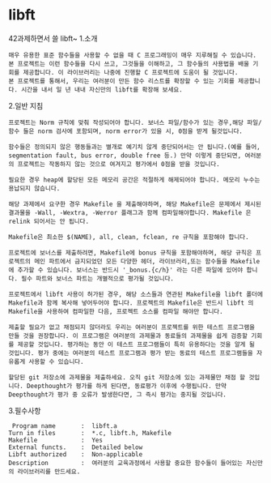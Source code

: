 # libft
42과제하면서 쓸 libft~
1.소개

    매우 유용한 표준 함수들을 사용할 수 없을 때 C 프로그래밍이 매우 지루해질 수 있습니다. 본 프로젝트는 이런 함수들을 다시 쓰고, 그것들을 이해하고, 그 함수들의 사용법을 배울 기회를 제공합니다. 이 라이브러리는 나중에 진행할 C 프로젝트에 도움이 될 것입니다.
    본 프로젝트를 통해서, 우리는 여러분이 만든 함수 리스트를 확장할 수 있는 기회를 제공합니다. 시간을 내서 일 년 내내 자신만의 libft를 확장해 보세요.

2.일반 지침

    프로젝트는 Norm 규칙에 맞춰 작성되어야 합니다. 보너스 파일/함수가 있는 경우,해당 파일/함수 들은 norm 검사에 포함되며, norm error가 있을 시, 0점을 받게 될것입니다.
    
    함수들은 정의되지 않은 행동들과는 별개로 예기치 않게 중단되어서는 안 됩니다.(예를 들어, segmentation fault, bus error, double free 등.) 만약 이렇게 중단되면, 여러분의 프로젝트는 작동하지 않는 것으로 여겨지고 평가에서 0점을 받을 것입니다.
    
    필요한 경우 heap에 할당된 모든 메모리 공간은 적절하게 해제되어야 합니다. 메모리 누수는 용납되지 않습니다.
    
    해당 과제에서 요구한 경우 Makefile 을 제출해야하며, 해당 Makefile은 문제에서 제시된 결과물을 -Wall, -Wextra, -Werror 플래그과 함께 컴파일해야합니다. Makefile 은 relink 되어서는 안 됩니다.
    
    Makefile은 최소한 $(NAME), all, clean, fclean, re 규칙을 포함해야 합니다.
    
    프로젝트에 보너스를 제출하려면, Makefile에 bonus 규칙을 포함해야하며, 해당 규칙은 프로젝트의 메인 파트에서 금지되었던 모든 다양한 헤더, 라이브러리,또는 함수들을 Makefile에 추가할 수 있습니다. 보너스는 반드시 '_bonus.{c/h}' 라는 다른 파일에 있어야 합니다. 필수 파트와 보너스 파트는 개별적으로 평가될 것입니다.
    
    프로젝트에서 libft 사용이 허가된 경우, 해당 소스들과 연관된 Makefile을 libft 폴더에 Makefile과 함께 복사해 넣어두어야 합니다. 프로젝트의 Makefile은 반드시 libft 의 Makefile을 사용하여 컴파일한 다음, 프로젝트 소스를 컴파일 해야만 합니다.
    
    제출할 필요가 없고 채점되지 않더라도 우리는 여러분이 프로젝트를 위한 테스트 프로그램을 만들 것을 권장합니다. 이 프로그램은 여러분의 과제물과 동료들의 과제물을 쉽게 검증할 기회를 제공할 것입니다. 평가하는 동안 이 테스트 프로그램들이 특히 유용하다는 것을 알게 될 것입니다. 평가 중에는 여러분의 테스트 프로그램과 평가 받는 동료의 테스트 프로그램들을 자유롭게 사용할 수 있습니다.
    
    할당된 git 저장소에 과제물을 제출하세요. 오직 git 저장소에 있는 과제물만 채점 할 것입니다. Deepthought가 평가를 하게 된다면, 동료평가 이후에 수행됩니다. 만약 Deepthought가 평가 중 오류가 발생한다면, 그 즉시 평가는 중지될 것입니다.

3.필수사항

     Program name	    :  libft.a
    Turn in files	    :  *.c, libft.h, Makefile
    Makefile	        :  Yes
    External functs.	:  Detailed below
    Libft authorized	:  Non-applicable
    Description         :  여러분의 교육과정에서 사용할 중요한 함수들이 들어있는 자신만의 라이브러리를 만드세요.
